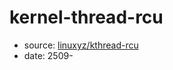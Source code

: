 # kernel-thread-rcu

- source: [linuxyz/kthread-rcu](https://github.com/seantywork/linuxyz/tree/main/kthread-rcu)
- date: 2509-

